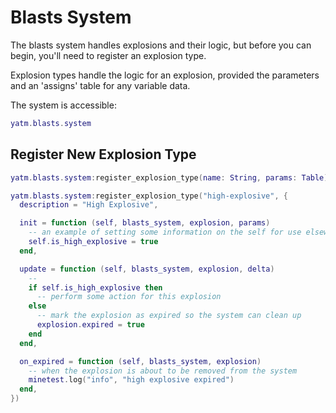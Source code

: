 # Blasts System

The blasts system handles explosions and their logic, but before you can begin,
you'll need to register an explosion type.

Explosion types handle the logic for an explosion, provided the parameters and an 'assigns' table for any variable data.

The system is accessible:

```lua
yatm.blasts.system
```

## Register New Explosion Type

```lua
yatm.blasts.system:register_explosion_type(name: String, params: Table)

yatm.blasts.system:register_explosion_type("high-explosive", {
  description = "High Explosive",

  init = function (self, blasts_system, explosion, params)
    -- an example of setting some information on the self for use elsewhere
    self.is_high_explosive = true
  end,

  update = function (self, blasts_system, explosion, delta)
    --
    if self.is_high_explosive then
      -- perform some action for this explosion
    else
      -- mark the explosion as expired so the system can clean up
      explosion.expired = true
    end
  end,

  on_expired = function (self, blasts_system, explosion)
    -- when the explosion is about to be removed from the system
    minetest.log("info", "high explosive expired")
  end,
})
```
